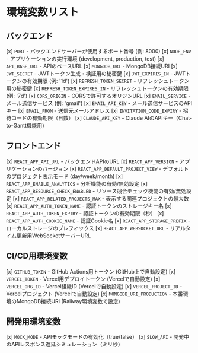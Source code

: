 # 環境変数リスト

## バックエンド
[x] `PORT` - バックエンドサーバーが使用するポート番号 (例: 8000)
[x] `NODE_ENV` - アプリケーションの実行環境 (development, production, test)
[x] `API_BASE_URL` - APIのベースURL
[x] `MONGODB_URI` - MongoDB接続URI
[x] `JWT_SECRET` - JWTトークン生成・検証用の秘密鍵
[x] `JWT_EXPIRES_IN` - JWTトークンの有効期限 (例: '1d')
[x] `REFRESH_TOKEN_SECRET` - リフレッシュトークン用の秘密鍵
[x] `REFRESH_TOKEN_EXPIRES_IN` - リフレッシュトークンの有効期限 (例: '7d')
[x] `CORS_ORIGIN` - CORSで許可するオリジンURL
[x] `EMAIL_SERVICE` - メール送信サービス (例: 'gmail')
[x] `EMAIL_API_KEY` - メール送信サービスのAPIキー
[x] `EMAIL_FROM` - 送信元メールアドレス
[x] `INVITATION_CODE_EXPIRY` - 招待コードの有効期限（日数）
[x] `CLAUDE_API_KEY` - Claude AIのAPIキー（Chat-to-Gantt機能用）

## フロントエンド
[x] `REACT_APP_API_URL` - バックエンドAPIのURL
[x] `REACT_APP_VERSION` - アプリケーションのバージョン
[x] `REACT_APP_DEFAULT_PROJECT_VIEW` - デフォルトのプロジェクト表示モード (day/week/month)
[x] `REACT_APP_ENABLE_ANALYTICS` - 分析機能の有効/無効設定
[x] `REACT_APP_RESOURCE_CHECK_ENABLED` - リソース競合チェック機能の有効/無効設定
[x] `REACT_APP_RELATED_PROJECTS_MAX` - 表示する関連プロジェクトの最大数
[x] `REACT_APP_AUTH_TOKEN_NAME` - 認証トークンのストレージキー名
[x] `REACT_APP_AUTH_TOKEN_EXPIRY` - 認証トークンの有効期限（秒）
[x] `REACT_APP_AUTH_COOKIE_NAME` - 認証Cookie名
[x] `REACT_APP_STORAGE_PREFIX` - ローカルストレージのプレフィックス
[x] `REACT_APP_WEBSOCKET_URL` - リアルタイム更新用WebSocketサーバーURL

## CI/CD用環境変数
[x] `GITHUB_TOKEN` - GitHub Actions用トークン (GitHub上で自動設定)
[x] `VERCEL_TOKEN` - Vercel用デプロイトークン (Vercelで自動設定)
[x] `VERCEL_ORG_ID` - Vercel組織ID (Vercelで自動設定)
[x] `VERCEL_PROJECT_ID` - Vercelプロジェクト (Vercelで自動設定)
[x] `MONGODB_URI_PRODUCTION` - 本番環境のMongoDB接続URI (Railway環境変数で設定)

## 開発用環境変数
[x] `MOCK_MODE` - APIモックモードの有効化（true/false）
[x] `SLOW_API` - 開発中のAPIレスポンス遅延シミュレーション（ミリ秒）